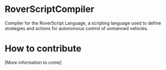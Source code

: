 # RoverScriptCompiler
Compiler for the RoverScript Language, a scripting language used to define strategies and actions for autonomous control of unmanned vehicles.

# How to contribute
[More information to come]
